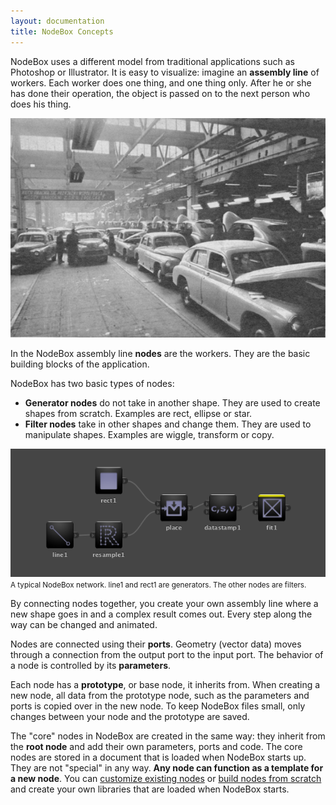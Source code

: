 ```yaml
---
layout: documentation
title: NodeBox Concepts
---
```


NodeBox uses a different model from traditional applications such as Photoshop or Illustrator. It is easy to visualize: imagine an **assembly line** of workers. Each worker does one thing, and one thing only. After he or she has done their operation, the object is passed on to the next person who does his thing.

![The Ford Assembly Line](/media/img/using/concepts-assembly-line.jpg)

In the NodeBox assembly line **nodes** are the workers. They are the basic building blocks of the application.

NodeBox has two basic types of nodes:

* **Generator nodes** do not take in another shape. They are used to create shapes from scratch. Examples are rect, ellipse or star.
* **Filter nodes** take in other shapes and change them. They are used to manipulate shapes. Examples are wiggle, transform or copy.

![A typical NodeBox script](/media/img/using/concepts-nodebox-network.png)
<small>A typical NodeBox network. line1 and rect1 are generators. The other nodes are filters.</small>

By connecting nodes together, you create your own assembly line where a new shape goes in and a complex result comes out. Every step along the way can be changed and animated.

Nodes are connected using their **ports**. Geometry (vector data) moves through a connection from the output port to the input port. The behavior of a node is controlled by its **parameters**.

Each node has a **prototype**, or base node, it inherits from. When creating a new node, all data from the prototype node, such as the parameters and ports is copied over in the new node. To keep NodeBox files small, only changes between your node and the prototype are saved.

The "core" nodes in NodeBox are created in the same way: they inherit from the **root node** and add their own parameters, ports and code. The core nodes are stored in a document that is loaded when NodeBox starts up. They are not "special" in any way. **Any node can function as a template for a new node**. You can [customize existing nodes](metadata.html) or [build nodes from scratch](../advanced/programming-nodes.html) and create your own libraries that are loaded when NodeBox starts.

